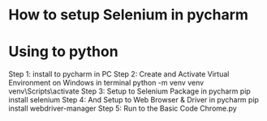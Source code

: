 # How to setup Selenium in pycharm 
# Using to python
Step 1: install to pycharm in PC
Step 2: Create and Activate Virtual Environment on Windows in terminal
python -m venv venv
venv\Scripts\activate
Step 3: Setup to Selenium Package in pycharm
pip install selenium
Step 4: And Setup to Web Browser & Driver in pycharm
pip install webdriver-manager
Step 5: Run to the Basic Code
Chrome.py

